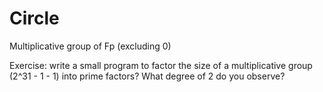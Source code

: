 # Circle



Multiplicative group of Fp (excluding 0)

Exercise: write a small program to factor the size of a multiplicative group (2^31 - 1 - 1) into prime factors? What degree of 2 do you observe?

[^fields]: original STARKs used a big prime field (which you can see in some older tutorials devoted to STARKs). The *smooth* field allows for efficient modular arithmetics and at the same time is FFT-friendly (we will see later what it means). The key innovation behind Circle STARKs is the use of the circle which allowed to use so called Mersenne prime (a natural fit for `u32`) which is smooth in regards to field operations (modulo reduction being done via bit shifting -- todo - check) but is not FFT-friendly. Circle group over Mersenne prime field makes the latter FFT-friendly.